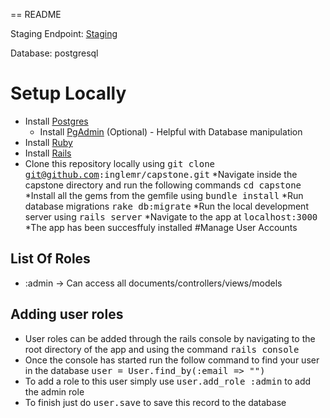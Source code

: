 == README

Staging Endpoint: [Staging](https://gsw-capstone.herokuapp.com/)

Database: postgresql

# Setup Locally
* Install [Postgres](https://wiki.postgresql.org/wiki/Detailed_installation_guides)
  * Install [PgAdmin](http://www.pgadmin.org/) (Optional) - Helpful with Database manipulation
* Install [Ruby](https://www.ruby-lang.org/en/documentation/installation/)
* Install [Rails](http://guides.railsgirls.com/install)
* Clone this repository locally using <tt>git clone git@github.com:inglemr/capstone.git</tt>
	*Navigate inside the capstone directory and run the following commands <tt>cd capstone</tt>
	*Install all the gems from the gemfile using <tt>bundle install</tt>
	*Run database migrations <tt>rake db:migrate</tt>
	*Run the local development server using <tt>rails server</tt>
	*Navigate to the app at <tt>localhost:3000</tt>
	*The app has been succesffuly installed
#Manage User Accounts

## List Of Roles
* :admin -> Can access all documents/controllers/views/models
## Adding user roles
* User roles can be added through the rails console by navigating to the root directory of the app and using the command <tt>rails console</tt>
* Once the console has started run the follow command to find your user in the database <tt>user = User.find_by(:email => "<email>")</tt>
* To add a role to this user simply use <tt>user.add_role :admin</tt> to add the admin role
* To finish just do <tt>user.save</tt> to save this record to the database
